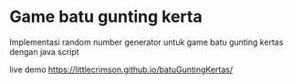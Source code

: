 # Game batu gunting kerta

Implementasi random number generator untuk game batu gunting kertas dengan java script

live demo
https://littlecrimson.github.io/batuGuntingKertas/
